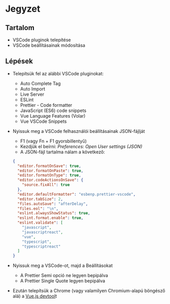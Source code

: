 # Jegyzet

## Tartalom

- VSCode pluginok telepítése
- VSCode beállításainak módosítása

## Lépések

- Telepítsük fel az alábbi VSCode pluginokat:

  - Auto Complete Tag
  - Auto Import
  - Live Server
  - ESLint
  - Prettier - Code formatter
  - JavaScript (ES6) code snippets
  - Vue Language Features (Volar)
  - Vue VSCode Snippets

- Nyissuk meg a VSCode felhasználói beállításainak JSON-fájlját

  - F1 (vagy Fn + F1 gyorsbillentyű)
  - Kezdjük el beírni: _Preferences: Open User settings (JSON)_
  - A JSON-fájl tartalma nálam a következő:

  ```json
  {
    "editor.formatOnSave": true,
    "editor.formatOnPaste": true,
    "editor.formatOnType": true,
    "editor.codeActionsOnSave": {
      "source.fixAll": true
    },
    "editor.defaultFormatter": "esbenp.prettier-vscode",
    "editor.tabSize": 2,
    "files.autoSave": "afterDelay",
    "files.eol": "\n",
    "eslint.alwaysShowStatus": true,
    "eslint.format.enable": true,
    "eslint.validate": [
      "javascript",
      "javascriptreact",
      "vue",
      "typescript",
      "typescriptreact"
    ]
  }
  ```

- Nyissuk meg a VSCode-ot, majd a Beállításokat
  - A Prettier Semi opció ne legyen bepipálva
  - A Prettier Single Quote legyen bepipálva
- Ezután telepítsük a Chrome (vagy valamilyen Chromium-alapú böngésző alá) a 
  [Vue.js devtool](https://chrome.google.com/webstore/detail/vuejs-devtools/nhdogjmejiglipccpnnnanhbledajbpd)t
